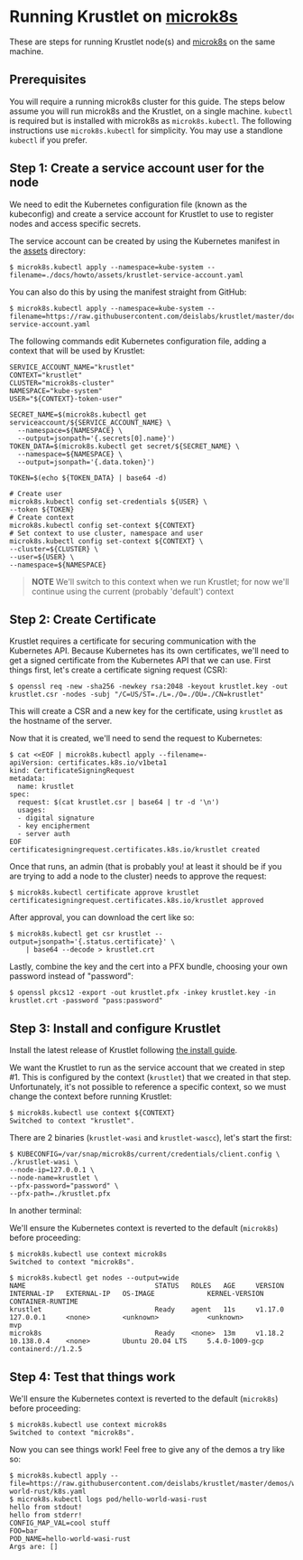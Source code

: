 # Running Krustlet on [microk8s](https://microk8s.io)

These are steps for running Krustlet node(s) and [microk8s](https://microk8s.io) on the same machine.

## Prerequisites

You will require a running microk8s cluster for this guide. The steps below assume you will run
microk8s and the Krustlet, on a single machine. `kubectl` is required but is installed with microk8s
as `microk8s.kubectl`. The following instructions use `microk8s.kubectl` for simplicity.
You may use a standlone `kubectl` if you prefer.

## Step 1: Create a service account user for the node

We need to edit the Kubernetes configuration file (known as the kubeconfig) and create a service account
for Krustlet to use to register nodes and access specific secrets.

The service account can be created by using the Kubernetes manifest in the [assets](./assets) directory:

```shell
$ microk8s.kubectl apply --namespace=kube-system --filename=./docs/howto/assets/krustlet-service-account.yaml
```

You can also do this by using the manifest straight from GitHub:

```shell
$ microk8s.kubectl apply --namespace=kube-system --filename=https://raw.githubusercontent.com/deislabs/krustlet/master/docs/howto/assets/krustlet-service-account.yaml
```
The following commands edit Kubernetes configuration file, adding a context that will be used by Krustlet:

```shell
SERVICE_ACCOUNT_NAME="krustlet"
CONTEXT="krustlet"
CLUSTER="microk8s-cluster"
NAMESPACE="kube-system"
USER="${CONTEXT}-token-user"

SECRET_NAME=$(microk8s.kubectl get serviceaccount/${SERVICE_ACCOUNT_NAME} \
  --namespace=${NAMESPACE} \
  --output=jsonpath='{.secrets[0].name}')
TOKEN_DATA=$(microk8s.kubectl get secret/${SECRET_NAME} \
  --namespace=${NAMESPACE} \
  --output=jsonpath='{.data.token}')

TOKEN=$(echo ${TOKEN_DATA} | base64 -d)

# Create user
microk8s.kubectl config set-credentials ${USER} \
--token ${TOKEN}
# Create context
microk8s.kubectl config set-context ${CONTEXT}
# Set context to use cluster, namespace and user
microk8s.kubectl config set-context ${CONTEXT} \
--cluster=${CLUSTER} \
--user=${USER} \
--namespace=${NAMESPACE}
```

> **NOTE** We'll switch to this context when we run Krustlet; for now we'll continue using the
current (probably 'default') context

## Step 2: Create Certificate

Krustlet requires a certificate for securing communication with the Kubernetes API. Because
Kubernetes has its own certificates, we'll need to get a signed certificate from the Kubernetes
API that we can use. First things first, let's create a certificate signing request (CSR):

```shell
$ openssl req -new -sha256 -newkey rsa:2048 -keyout krustlet.key -out krustlet.csr -nodes -subj "/C=US/ST=./L=./O=./OU=./CN=krustlet"
```

This will create a CSR and a new key for the certificate, using `krustlet` as the hostname of the
server.

Now that it is created, we'll need to send the request to Kubernetes:

```shell
$ cat <<EOF | microk8s.kubectl apply --filename=-
apiVersion: certificates.k8s.io/v1beta1
kind: CertificateSigningRequest
metadata:
  name: krustlet
spec:
  request: $(cat krustlet.csr | base64 | tr -d '\n')
  usages:
  - digital signature
  - key encipherment
  - server auth
EOF
certificatesigningrequest.certificates.k8s.io/krustlet created
```

Once that runs, an admin (that is probably you! at least it should be if you are trying to add a
node to the cluster) needs to approve the request:

```shell
$ microk8s.kubectl certificate approve krustlet
certificatesigningrequest.certificates.k8s.io/krustlet approved
```

After approval, you can download the cert like so:

```shell
$ microk8s.kubectl get csr krustlet --output=jsonpath='{.status.certificate}' \
    | base64 --decode > krustlet.crt
```

Lastly, combine the key and the cert into a PFX bundle, choosing your own password instead of
"password":

```shell
$ openssl pkcs12 -export -out krustlet.pfx -inkey krustlet.key -in krustlet.crt -password "pass:password"
```

## Step 3: Install and configure Krustlet

Install the latest release of Krustlet following [the install guide](../intro/install.md).

We want the Krustlet to run as the service account that we created in step #1. This is configured
by the context (`krustlet`) that we created in that step. Unfortunately, it's not possible to
reference a specific context, so we must change the context before running Krustlet:

```shell
$ microk8s.kubectl use context ${CONTEXT}
Switched to context "krustlet".
```

There are 2 binaries (`krustlet-wasi` and `krustlet-wascc`), let's start the first:

```shell
$ KUBECONFIG=/var/snap/microk8s/current/credentials/client.config \
./krustlet-wasi \
--node-ip=127.0.0.1 \
--node-name=krustlet \
--pfx-password="password" \
--pfx-path=./krustlet.pfx
```

In another terminal:

We'll ensure the Kubernetes context is reverted to the default (`microk8s`) before proceeding:

```shell
$ microk8s.kubectl use context microk8s
Switched to context "microk8s".
```

```shell
$ microk8s.kubectl get nodes --output=wide
NAME                                STATUS   ROLES   AGE     VERSION   INTERNAL-IP   EXTERNAL-IP   OS-IMAGE             KERNEL-VERSION      CONTAINER-RUNTIME
krustlet                            Ready    agent   11s     v1.17.0   127.0.0.1     <none>        <unknown>            <unknown>           mvp
microk8s                            Ready    <none>  13m     v1.18.2   10.138.0.4    <none>        Ubuntu 20.04 LTS     5.4.0-1009-gcp      containerd://1.2.5
```

## Step 4: Test that things work

We'll ensure the Kubernetes context is reverted to the default (`microk8s`) before proceeding:

```shell
$ microk8s.kubectl use context microk8s
Switched to context "microk8s".
```

Now you can see things work! Feel free to give any of the demos a try like so:

```shell
$ microk8s.kubectl apply --file=https://raw.githubusercontent.com/deislabs/krustlet/master/demos/wasi/hello-world-rust/k8s.yaml
$ microk8s.kubectl logs pod/hello-world-wasi-rust
hello from stdout!
hello from stderr!
CONFIG_MAP_VAL=cool stuff
FOO=bar
POD_NAME=hello-world-wasi-rust
Args are: []
```
